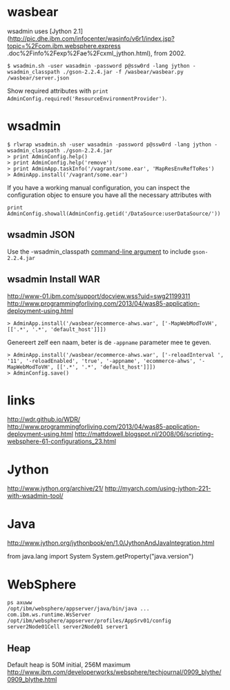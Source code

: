 # wasbear

wsadmin uses [Jython 2.1](http://pic.dhe.ibm.com/infocenter/wasinfo/v6r1/index.jsp?topic=%2Fcom.ibm.websphere.express
.doc%2Finfo%2Fexp%2Fae%2Fcxml_jython.html), from 2002.

    $ wsadmin.sh -user wasadmin -password p@ssw0rd -lang jython -wsadmin_classpath ./gson-2.2.4.jar -f /wasbear/wasbear.py /wasbear/server.json

Show required attributes with `print AdminConfig.required('ResourceEnvironmentProvider')`.

# wsadmin

    $ rlwrap wsadmin.sh -user wasadmin -password p@ssw0rd -lang jython -wsadmin_classpath ./gson-2.2.4.jar
    > print AdminConfig.help()
    > print AdminConfig.help('remove')
    > print AdminApp.taskInfo('/vagrant/some.ear', 'MapResEnvRefToRes')
    > AdminApp.install('/vagrant/some.ear')

If you have a working manual configuration, you can inspect the configuration objec to ensure you have all the
necessary attributes with

    print AdminConfig.showall(AdminConfig.getid('/DataSource:userDataSource/'))

## wsadmin JSON

Use the -wsadmin_classpath [command-line argument](http://www-01.ibm.com/support/knowledgecenter/?lang=en#!/SSAW57_7.0.0/com.ibm.websphere.nd.multiplatform.doc/info/ae/ae/rxml_commandline.html?cp=SSAW57_7.0.0%2F3-16-1-96)
to include `gson-2.2.4.jar`

## wsadmin Install WAR

http://www-01.ibm.com/support/docview.wss?uid=swg21199311
http://www.programmingforliving.com/2013/04/was85-application-deployment-using.html

    > AdminApp.install('/wasbear/ecommerce-ahws.war', ['-MapWebModToVH', [['.*', '.*', 'default_host']]])

Genereert zelf een naam, beter is de `-appname` parameter mee te geven.

    > AdminApp.install('/wasbear/ecommerce-ahws.war', ['-reloadInterval ', '11', '-reloadEnabled', 'true', '-appname', 'ecommerce-ahws', '-MapWebModToVH', [['.*', '.*', 'default_host']]])
    > AdminConfig.save()

# links

http://wdr.github.io/WDR/
http://www.programmingforliving.com/2013/04/was85-application-deployment-using.html
http://mattdowell.blogspot.nl/2008/06/scripting-websphere-61-configurations_23.html

# Jython
http://www.jython.org/archive/21/
http://myarch.com/using-jython-221-with-wsadmin-tool/

# Java
http://www.jython.org/jythonbook/en/1.0/JythonAndJavaIntegration.html

from java.lang import System
System.getProperty("java.version")

# WebSphere

    ps axuww
    /opt/ibm/websphere/appserver/java/bin/java ... com.ibm.ws.runtime.WsServer /opt/ibm/websphere/appserver/profiles/AppSrv01/config server2Node01Cell server2Node01 server1

## Heap

Default heap is 50M initial, 256M maximum http://www.ibm.com/developerworks/websphere/techjournal/0909_blythe/0909_blythe.html